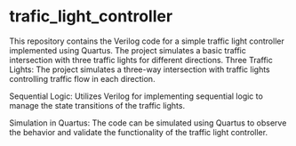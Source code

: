# trafic_light_controller
This repository contains the Verilog code for a simple traffic light controller implemented using Quartus. The project simulates a basic traffic intersection with three traffic lights for different directions.
Three Traffic Lights: The project simulates a three-way intersection with traffic lights controlling traffic flow in each direction.

Sequential Logic: Utilizes Verilog for implementing sequential logic to manage the state transitions of the traffic lights.

Simulation in Quartus: The code can be simulated using Quartus to observe the behavior and validate the functionality of the traffic light controller.
